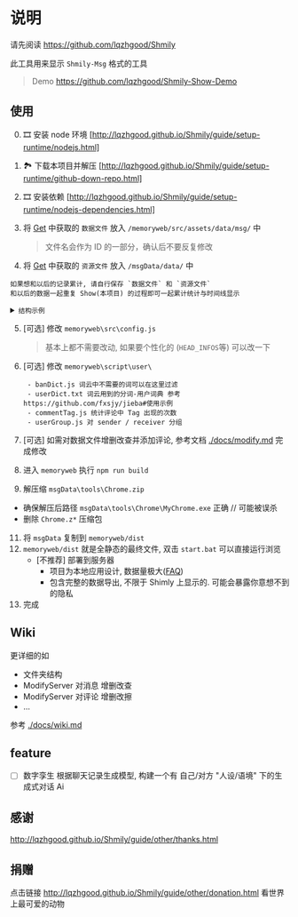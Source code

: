 # 说明

请先阅读 https://github.com/lqzhgood/Shmily

此工具用来显示 `Shmily-Msg` 格式的工具

> Demo https://github.com/lqzhgood/Shmily-Show-Demo

## 使用

0. 🎞️ 安装 node 环境 [http://lqzhgood.github.io/Shmily/guide/setup-runtime/nodejs.html]
1. 🏞️ 下载本项目并解压 [http://lqzhgood.github.io/Shmily/guide/setup-runtime/github-down-repo.html]
2. 🎞️ 安装依赖 [http://lqzhgood.github.io/Shmily/guide/setup-runtime/nodejs-dependencies.html]
3. 将 [Get](http://lqzhgood.github.io/Shmily/guide/use/get.html) 中获取的 `数据文件` 放入 `/memoryweb/src/assets/data/msg/` 中

    > 文件名会作为 ID 的一部分，确认后不要反复修改

4. 将 [Get](http://lqzhgood.github.io/Shmily/guide/use/get.html) 中获取的 `资源文件` 放入 `/msgData/data/` 中
```
如果想和以后的记录累计, 请自行保存 `数据文件` 和 `资源文件`
和以后的数据一起重复 Show(本项目) 的过程即可一起累计统计与时间线显示
```

<details> <summary><code>结构示例</code></summary>
    
```
// 更详细的参考 wiki /docs/dev.md#目录说明

- memoryweb
  - src
    - assets 
      - data
        - msg  <--- [数据文件] 夹
          - MobileQQ-lqzh-20201212.json
          - MobileQQ-lqzh-20230101.json
          - Wechat-lqzh-20230203.json
          ...

- msgData
  - data  <--- [资源文件] 夹
    - MobileQQ-lqzh-20201212
        - images
        - videos
        ...
    - MobileQQ-lqzh-20230101
        - images
        - videos
        ...
    - Wechat-lqzh-20230203
        - images
        - videos
        ...
```

</details>



5. [可选] 修改 `memoryweb\src\config.js`
   > 基本上都不需要改动, 如果要个性化的 (`HEAD_INFOS`等) 可以改一下
6. [可选] 修改 `memoryweb\script\user\`

        - banDict.js 词云中不需要的词可以在这里过滤
        - userDict.txt 词云用到的分词-用户词典 参考 https://github.com/fxsjy/jieba#使用示例
        - commentTag.js 统计评论中 Tag 出现的次数
        - userGroup.js 对 sender / receiver 分组

8. [可选] 如需对数据文件增删改查并添加评论, 参考文档 [./docs/modify.md](./docs/modify.md) 完成修改

9. 进入 `memoryweb` 执行 `npm run build`
10. 解压缩 `msgData\tools\Chrome.zip`
    
   -   确保解压后路径 `msgData\tools\Chrome\MyChrome.exe` 正确 // 可能被误杀
   -   删除 `Chrome.z*` 压缩包
     
11. 将 `msgData` 复制到 `memoryweb/dist`
12. `memoryweb/dist` 就是全静态的最终文件, 双击 `start.bat` 可以直接运行浏览
    - [不推荐] 部署到服务器
        - 项目为本地应用设计, 数据量极大([FAQ](https://github.com/lqzhgood/Shmily-Show/blob/main/docs/Q_A.md#%E4%B8%BA%E4%BB%80%E4%B9%88%E7%94%9F%E6%88%90%E7%9A%84%E6%95%B0%E6%8D%AE-json-%E8%BF%99%E4%B9%88%E5%A4%A7))
        - 包含完整的数据导出, 不限于 Shimly 上显示的. 可能会暴露你意想不到的隐私
14. 完成


## Wiki

更详细的如

- 文件夹结构
- ModifyServer 对消息 增删改查
- ModifyServer 对评论 增删改擦
- ...

参考 [./docs/wiki.md](./docs/wiki.md)


## feature

- [ ] 数字孪生 根据聊天记录生成模型, 构建一个有 自己/对方 "人设/语境" 下的生成式对话 Ai


## 感谢

http://lqzhgood.github.io/Shmily/guide/other/thanks.html

## 捐赠

点击链接 http://lqzhgood.github.io/Shmily/guide/other/donation.html 看世界上最可爱的动物
